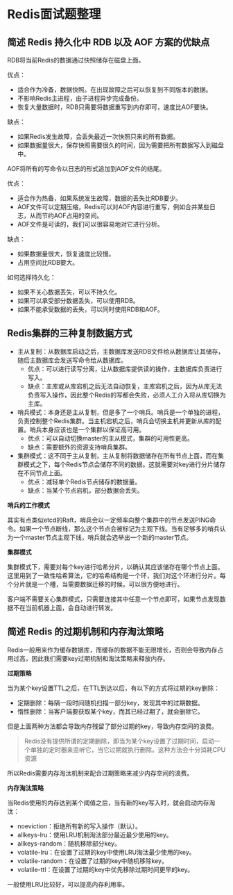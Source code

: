 # Redis面试题整理

## 简述 Redis 持久化中 RDB 以及 AOF 方案的优缺点

RDB将当前Redis的数据通过快照储存在磁盘上面。

优点：

- 适合作为冷备，数据快照。在出现故障之后可以恢复到不同版本的数据。
- 不影响Redis主进程，由子进程异步完成备份。
- 恢复大量数据时，RDB只需要将数据重写到内存即可，速度比AOF要快。

缺点：

- 如果Redis发生故障，会丢失最近一次快照只来的所有数据。
- 如果数据量很大，保存快照需要很久的时间，因为需要把所有数据写入到磁盘中。

AOF将所有的写命令以日志的形式追加到AOF文件的结尾。

优点：

- 适合作为热备，如果系统发生故障，数据的丢失比RDB要少。
- AOF文件可以定期压缩，Redis可以对AOF内容进行重写，例如合并某些日志，从而节约AOF占用的空间。
- AOF文件是可读的，我们可以很容易地对它进行分析。

缺点：

- 如果数据量很大，恢复速度比较慢。
- 占用空间比RDB要大。

如何选择持久化：

- 如果不关心数据丢失，可以不持久化。
- 如果可以承受部分数据丢失，可以使用RDB。
- 如果不能承受数据的丢失，可以同时使用RDB和AOF。

## Redis集群的三种复制数据方式

- 主从复制：从数据库启动之后，主数据库发送RDB文件给从数据库让其储存，随后主数据库会发送写命令给从数据库。
  - 优点：可以进行读写分离，让从数据库提供读的操作，主数据库负责进行写入。
  - 缺点：主库或从库宕机之后无法自动恢复，主库宕机之后，因为从库无法负责写入操作，因此整个Redis的写都会失败，必须人工介入将从库切换为主库。
- 哨兵模式：本身还是主从复制，但是多了一个哨兵。哨兵是一个单独的进程，负责控制整个Redis集群。当主机宕机之后，哨兵会切换主机并更新从库的配置。哨兵本身应该也是一个集群以保证高可用。
  - 优点：可以自动切换master的主从模式，集群的可用性更高。
  - 缺点：需要额外的资源支持哨兵集群。
- 集群模式：这不同于主从复制，主从复制将数据储存在所有节点上面，而在集群模式之下，每个Redis节点会储存不同的数据。这就需要对key进行分片储存在不同节点上面。
  - 优点：减轻单个Redis节点储存的数据量。
  - 缺点：当某个节点宕机，部分数据会丢失。

**哨兵的工作模式**

其实有点类似etcd的Raft，哨兵会以一定频率向整个集群中的节点发送PING命令。如果一个节点断线，那么这个节点会被标记为主观下线。当有足够多的哨兵认为一个master节点主观下线，哨兵就会选举出一个新的master节点。

**集群模式**

集群模式下，需要对每个key进行哈希分片，以确认其应该储存在哪个节点上面。这里用到了一致性哈希算法，它的哈希结构是一个环，我们对这个环进行分片。每个分片就是一个槽，当需要数据迁移的时候，可以很方便地进行。

客户端不需要关心集群模式，只需要连接其中任意一个节点即可，如果节点发现数据不在当前机器上面，会自动进行转发。

## 简述 Redis 的过期机制和内存淘汰策略 

Redis一般用来作为缓存数据库，而缓存的数据不能无限增长，否则会导致内存占用过高，因此我们需要key过期机制和淘汰策略来释放内存。

**过期策略**

当为某个key设置TTL之后，在TTL到达以后，有以下的方式将过期的key删除：

- 定期删除：每隔一段时间随机扫描一部分key，发现其中的过期数据。
- 惰性删除：当客户端要获取某个key，而其已经过期了，就会删除它。

但是上面两种方法都会导致内存残留了部分过期的key，导致内存空间的浪费。

> Redis没有提供所谓的定期删除，即当为某个key设置了过期时间，启动一个单独的定时器来监听它，当它过期就执行删除。这种方法会十分消耗CPU资源

所以Redis需要内存淘汰机制来配合过期策略来减少内存空间的浪费。

**内存淘汰策略**

当Redis使用的内存达到某个阈值之后，当有新的key写入时，就会启动内存淘汰：

- noeviction：拒绝所有新的写入操作（默认）。
- allkeys-lru：使用LRU机制淘汰部分最近最少使用的key。
- allkeys-random：随机移除部分key。
- volatile-lru：在设置了过期的key中使用LRU淘汰最少使用的key。
- volatile-random：在设置了过期的key中随机移除key。
- volatile-ttl：在设置了过期的key中优先移除过期时间更早的key。

一般使用LRU比较好，可以提高内存利用率。